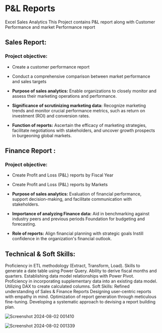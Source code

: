 # P&L Reports
Excel Sales Analytics This Project contains P&L report along with Customer Performance and market Performance report

## **Sales Report:** 
### **Project objective:**
- Create a customer performance report

- Conduct a comprehensive comparison between market performance and sales targets

- **Purpose of sales analytics:** Enable organizations to closely monitor and assess their marketing operations and performance.

- **Significance of scrutinizing marketing data:** Recognize marketing trends and monitor crucial performance metrics, such as return on investment (ROI) and conversion rates.

- **Function of reports:** Ascertain the efficacy of marketing strategies, facilitate negotiations with stakeholders, and uncover growth prospects in burgeoning global markets.

## **Finance Report :** 
### **Project objective:**

- Create Profit and Loss (P&L) reports by Fiscal Year

- Create Profit and Loss (P&L) reports by Markets

- **Purpose of sales analytics:** Evaluation of financial performance, support decision-making, and facilitate communication with stakeholders.

- **Importance of analyzing Finance data:** Aid in benchmarking against industry peers and previous periods Foundation for budgeting and forecasting.

- **Role of reports:** Align financial planning with strategic goals Instill confidence in the organization's financial outlook.

## **Technical & Soft Skills:** 
Proficiency in ETL methodology (Extract, Transform, Load). Skills to generate a date table using Power Query. Ability to derive fiscal months and quarters. Establishing data model relationships with Power Pivot. Proficiency in incorporating supplementary data into an existing data model. Utilizing DAX to create calculated columns. Soft Skills: Refined understanding of Sales & Finance Reports Designing user-centric reports with empathy in mind. Optimization of report generation through meticulous fine-tuning. Developing a systematic approach to devising a report building plan.

![Screenshot 2024-08-02 001410](https://github.com/user-attachments/assets/b1470688-2fca-495c-8d0a-815011823181)

![Screenshot 2024-08-02 001339](https://github.com/user-attachments/assets/682839e9-4b11-4cb9-82dd-9fbb7fbed6a8)
